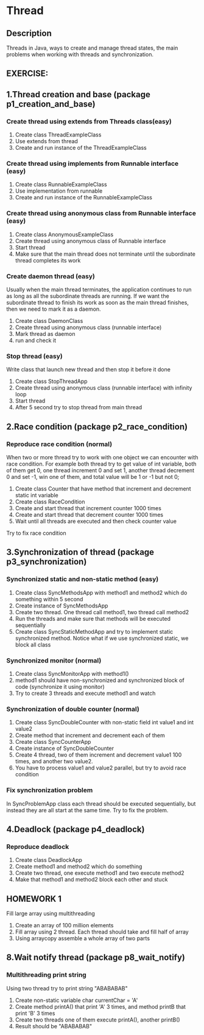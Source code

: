 # Thread

## Description

Threads in Java, ways to create and manage thread states, the main problems when working with threads and
synchronization.

## EXERCISE:

## 1.Thread creation and base (package p1_creation_and_base)

### Create thread using extends from Threads class(easy)

1. Create class ThreadExampleClass
2. Use extends from thread
3. Create and run instance of the ThreadExampleClass

### Create thread using implements from Runnable interface (easy)

1. Create class RunnableExampleClass
2. Use implementation from runnable
3. Create and run instance of the RunnableExampleClass

### Create thread using anonymous class from Runnable interface (easy)

1. Create class AnonymousExampleClass
2. Create thread using anonymous class of Runnable interface
3. Start thread
4. Make sure that the main thread does not terminate until the subordinate thread completes its work

### Create daemon thread (easy)

Usually when the main thread terminates, the application continues to run as long as all the subordinate threads are
running. If we want the subordinate thread to finish its work as soon as the main thread finishes, then we need to mark
it as a daemon.
1. Create class DaemonClass
2. Create thread using anonymous class (runnable interface)
3. Mark thread as daemon
4. run and check it

### Stop thread (easy)
Write class that launch new thread and then stop it before it done

1. Create class StopThreadApp
2. Create thread using anonymous class (runnable interface) with infinity loop
3. Start thread
4. After 5 second try to stop thread from main thread

## 2.Race condition (package p2_race_condition)

### Reproduce race condition (normal)

When two or more thread try to work with one object we can encounter with race condition. For example both thread try to
get value of int variable, both of them get 0, one thread increment 0 and set 1, another thread decrement 0 and set
-1, win one of them, and total value will be 1 or -1 but not 0;

1. Create class Counter that have method that increment and decrement static int variable
2. Create class RaceCondition
3. Create and start thread that increment counter 1000 times
4. Create and start thread that decrement counter 1000 times
5. Wait until all threads are executed and then check counter value

Try to fix race condition


## 3.Synchronization of thread (package p3_synchronization)

### Synchronized static and non-static method (easy)
1. Create class SyncMethodsApp with method1 and method2 which do something within 5 second
2. Create instance of SyncMethodsApp
3. Create two thread. One thread call method1, two thread call method2
4. Run the threads and make sure that methods will be executed sequentially
5. Create class SyncStaticMethodApp and try to implement static synchronized method. Notice what if we use synchronized static, we block all class

### Synchronized monitor (normal)
1. Create class SyncMonitorApp with method1()
2. method1 should have non-synchronized and synchronized block of code (synchronize it using monitor)
3. Try to create 3 threads and execute method1 and watch

### Synchronization of double counter (normal)
1. Create class SyncDoubleCounter with non-static field int value1 and int value2
2. Create method that increment and decrement each of them
3. Create class SyncCounterApp
4. Create instance of SyncDoubleCounter
5. Create 4 thread, two of them increment and decrement value1 100 times, and another two value2.
6. You have to process value1 and value2 parallel, but try to avoid race condition 

### Fix synchronization problem
In SyncProblemApp class each thread should be executed sequentially, but instead they are all start at the same time.
Try to fix the problem.

## 4.Deadlock (package p4_deadlock)

### Reproduce deadlock
1. Create class DeadlockApp
2. Create method1 and method2 which do something
3. Create two thread, one execute method1 and two execute method2
4. Make that method1 and method2 block each other and stuck

## HOMEWORK 1
Fill large array using multithreading
1. Create an array of 100 million elements 
2. Fill array using 2 thread. Each thread should take and fill half of array
3. Using arraycopy assemble a whole array of two parts

## 8.Wait notify thread (package p8_wait_notify)

### Multithreading print string
Using two thread try to print string "ABABABAB"
1. Create non-static variable char currentChar = 'A'
2. Create method printA() that print 'A' 3 times, and method printB that print 'B' 3 times
3. Create two threads one of them execute printA(), another printB()
4. Result should be "ABABABAB"

